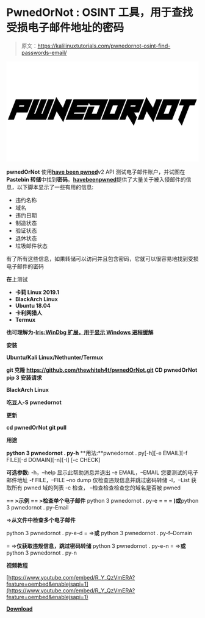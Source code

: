 # PwnedOrNot : OSINT 工具，用于查找受损电子邮件地址的密码

> 原文：<https://kalilinuxtutorials.com/pwnedornot-osint-find-passwords-email/>

[![PwnedOrNot : OSINT Tool To Find Passwords For Compromised Email Addresses](img/3cfe03114504b4a74dbb16fce82e5013.png "PwnedOrNot : OSINT Tool To Find Passwords For Compromised Email Addresses")](https://1.bp.blogspot.com/-7_GWsCs5Jsw/XVr2AwGTxHI/AAAAAAAACEs/D9O6F9Jt9FoN3jgg0dv_vEtgTVXEJ1Y1wCLcBGAs/s1600/New.png)

**pwnedOrNot** 使用[**have been pwned**](https://haveibeenpwned.com/API/v3)v2 API 测试电子邮件账户，并试图在 **Pastebin 转储**中找到**密码**。[**havebeenpwned**](https://haveibeenpwned.com/API/v3)提供了大量关于被入侵邮件的信息，以下脚本显示了一些有用的信息:

*   违约名称
*   域名
*   违约日期
*   制造状态
*   验证状态
*   退休状态
*   垃圾邮件状态

有了所有这些信息，如果转储可以访问并且包含密码，它就可以很容易地找到受损电子邮件的密码

**在**上测试

*   **卡莉 Linux 2019.1**
*   **BlackArch Linux**
*   **Ubuntu 18.04**
*   **卡利网猎人**
*   **Termux**

**也可理解为-[Iris:WinDbg 扩展，用于显示 Windows 进程缓解](https://kalilinuxtutorials.com/iris-windbg-extension/)**

**安装**

**Ubuntu/Kali Linux/Nethunter/Termux**

**git 克隆 https://github.com/thewhiteh4t/pwnedOrNot.git
CD pwnedOrNot
pip 3 安装请求**

**BlackArch Linux**

**吃豆人-S pwnedornot**

**更新**

**cd pwnedOrNot
git pull**

**用途**

**python 3 pwnedornot . py-h** 
**用法:**pwnedornot . py[-h][-e EMAIL][-f FILE][-d DOMAIN][-n][-l]
[-c CHECK]

**可选参数:** -h，–help 显示此帮助消息并退出
-e EMAIL，–EMAIL 您要测试的电子邮件地址
-f FILE，–FILE –no dump 仅检查违规信息并跳过密码转储
-l，–List 获取所有 pwned 域的列表
-c 检查， –检查检查检查您的域名是否被 pwned

**== >示例** 
**== >检查单个电子邮件** python 3 pwnedornot . py-e
**= = =
)或**python 3 pwnedornot . py–Email

=>**从文件中检查多个电子邮件**

python 3 pwnedornot . py-e-d
= =>**或**
python 3 pwnedornot . py-f–Domain

= =>**仅获取违规信息，跳过密码转储**
python 3 pwnedornot . py-e-n
= =>**或**
python 3 pwnedornot . py-n

**视频教程**

[https://www.youtube.com/embed/R_Y_QzVmERA?feature=oembed&enablejsapi=1](https://www.youtube.com/embed/R_Y_QzVmERA?feature=oembed&enablejsapi=1)

[**Download**](https://github.com/thewhiteh4t/pwnedOrNot)